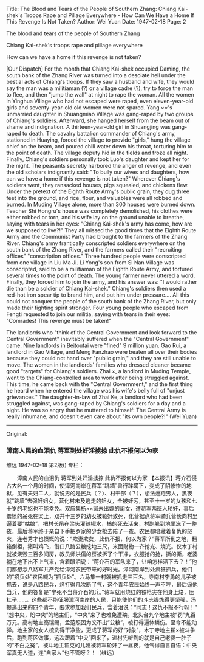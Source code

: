 Title: The Blood and Tears of the People of Southern Zhang: Chiang Kai-shek's Troops Rape and Pillage Everywhere - How Can We Have a Home If This Revenge Is Not Taken?
Author: Wei Yuan
Date: 1947-02-18
Page: 2

The blood and tears of the people of Southern Zhang

Chiang Kai-shek's troops rape and pillage everywhere

How can we have a home if this revenge is not taken?

[Our Dispatch] For the month that Chiang Kai-shek occupied Daming, the south bank of the Zhang River was turned into a desolate hell under the bestial acts of Chiang's troops. If they saw a husband and wife, they would say the man was a militiaman (?) or a village cadre (?), try to force the man to flee, and then "jump the wall" at night to rape the woman. All the women in Yinghua Village who had not escaped were raped, even eleven-year-old girls and seventy-year-old old women were not spared. Yang ××'s unmarried daughter in Shuangmiao Village was gang-raped by two groups of Chiang's soldiers. Afterward, she hanged herself from the beam out of shame and indignation. A thirteen-year-old girl in Shuangjing was gang-raped to death. The cavalry battalion commander of Chiang's army, stationed in Huaying, forced the village to provide "girls," hung the village chief on the beam, and poured chili water down his throat, torturing him to the point of death. The village deputy hid in the fields and froze all night. Finally, Chiang's soldiers personally took Luo's daughter and kept her for the night. The peasants secretly harbored the anger of revenge, and even the old scholars indignantly said: "To bully our wives and daughters, how can we have a home if this revenge is not taken?" Wherever Chiang's soldiers went, they ransacked houses, pigs squealed, and chickens flew. Under the pretext of the Eighth Route Army's public grain, they dug three feet into the ground, and rice, flour, and valuables were all robbed and burned. In Muding Village alone, more than 300 houses were burned down. Teacher Shi Hongru's house was completely demolished, his clothes were either robbed or torn, and his wife lay on the ground unable to breathe, saying with tears in her eyes: "Chiang Kai-shek's army has come, how are we supposed to live?!" They all missed the good times that the Eighth Route Army and the Communist Party had brought to the farmers of the Zhang River. Chiang's army frantically conscripted soldiers everywhere on the south bank of the Zhang River, and the farmers called their "recruiting offices" "conscription offices." Three hundred people were conscripted from one village in Liu Ma Ji. Li Yong's son from Si Nan Village was conscripted, said to be a militiaman of the Eighth Route Army, and tortured several times to the point of death. The young farmer never uttered a word. Finally, they forced him to join the army, and his answer was: "I would rather die than be a soldier of Chiang Kai-shek." Chiang's soldiers then used a red-hot iron spear tip to brand him, and put him under pressure.... All this could not conquer the people of the south bank of the Zhang River, but only made their fighting spirit stronger. Four young people who escaped from Fengti requested to join our militia, saying with tears in their eyes: "Comrades! This revenge must be taken!"

The landlords who "think of the Central Government and look forward to the Central Government" inevitably suffered when the "Central Government" came. Nine landlords in Beitoutai were "fined" 9 million yuan. Gao Rui, a landlord in Gao Village, and Meng Fanzhao were beaten all over their bodies because they could not hand over "public grain," and they are still unable to move. The women in the landlords' families who dressed cleaner became good "targets" for Chiang's soldiers. Zhai ×, a landlord in Muding Temple, went to the Chiang-controlled area to work after being struggled against. This time, he came back with the "Central Government," and the first thing he heard when he entered the village was his wife's belly full of "unjust grievances." The daughter-in-law of Zhai Ke, a landlord who had been struggled against, was gang-raped by Chiang's soldiers for a day and a night. He was so angry that he muttered to himself: The Central Army is really inhumane, and doesn't even care about "its own people?!" (Wei Yuan)



<hr /> 

Original: 


### 漳南人民的血泪仇  蒋军到处奸淫掳掠  此仇不报何以为家
维远
1947-02-18
第2版()
专栏：

　　漳南人民的血泪仇
    蒋军到处奸淫掳掠
    此仇不报何以为家
    【本报讯】蒋介石侵占大名一个月的时间，使漳河南岸在蒋军“跳墙”兽行蹂躏下，变成了阴惨惨的地狱，见有夫妇二人，就说男的是民兵（？）、村干部（？），想法逼跑男人，黑夜就“跳墙”去强奸妇女，营化村未及逃走的妇女，全被奸污，甚至十一岁的女孩和七十岁的老妪也不能幸免。双庙集杨××家未出嫁的闺女，遭蒋军两班人轮奸，事后羞愤的吊死在梁上，双井十三岁的幼女被轮奸致死，化营据点蒋军骑兵营长向村里逼着要“姑娘”，把村长吊在梁头灌辣椒水，搞的死去活来，村副躲到地里冻了一整夜，最后蒋军终于亲自下手把罗家的少女抢去陪了一夜。农民都暗藏着复仇的怒火，连老秀才也愤慨的说：“欺妻欺女，此仇不报，何以为家？”蒋军所到之地，翻箱倒柜，猪叫鸡飞，借口八路公粮挖地三尺，米面财物一齐抢光、烧光。仅木丁村就被烧毁三百多间房，教员师洪儒的房被拆了个干净，衣服抢的抢，撕的撕，老婆躺在地下出不上气来，含着眼泪说：“蒋介石的军队来了，让咱怎样活下去？！”他们都想念八路军共产党给漳河农民带来的好时光。漳河南岸到处疯狂抓兵，他们的“招兵处”农民喊为“抓兵处”。六马集一村就被抓走三百名。寺南村李勇的儿子被抓去，说是八路民兵，烤打得几次断了气，这个青年农民始终一声不哼，最后逼他当兵，他的答复是“宁死不当蒋介石的兵。”蒋军就用烧红的铁枪尖在他身上烙，压杠子……。这些都不能征服漳河南岸的人民，只能使他们的斗志锻炼得更坚强，冯提逃出来的四个青年，要求参加我们民兵，含着泪说：“同志！这仇不报不行呀！”
    “想中央，盼中央”的地主们，“中央”来了也难免遭殃。北头台九个地主被“罚”九百万元。高村地主高瑞踢，孟范照因为交不出“公粮”，被打得遍体鳞伤。至今不能动弹。地主家的女人梳洗得干净些，更成了蒋军的好“对象”，木丁寺地主翟×被斗争后，跑到蒋区做事，这次跟着“中央”回来了，进村先听到的就是自己老婆一肚子的“不白之冤”。被斗地主翟克的儿媳被蒋军轮奸了一昼夜，他气得自言自语：中央军真无人道，连“自家人”也不管呀？！（维远）
